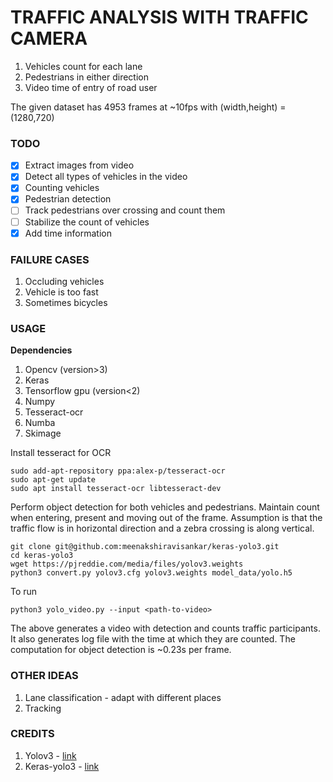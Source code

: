 # TRAFFIC ANALYSIS WITH TRAFFIC CAMERA

1. Vehicles count for each lane
2. Pedestrians in either direction
3. Video time of entry of road user

The given dataset has 4953 frames at ~10fps with (width,height) = (1280,720)

### TODO
- [x] Extract images from video
- [x] Detect all types of vehicles in the video
- [x] Counting vehicles
- [x] Pedestrian detection
- [ ] Track pedestrians over crossing and count them
- [ ] Stabilize the count of vehicles
- [x] Add time information

### FAILURE CASES
1. Occluding vehicles
2. Vehicle is too fast
3. Sometimes bicycles

### USAGE
**Dependencies**
1. Opencv (version>3)
2. Keras
3. Tensorflow gpu (version<2)
4. Numpy
5. Tesseract-ocr
6. Numba
7. Skimage
   
Install tesseract for OCR
```
sudo add-apt-repository ppa:alex-p/tesseract-ocr
sudo apt-get update
sudo apt install tesseract-ocr libtesseract-dev
```

Perform object detection for both vehicles and pedestrians. Maintain count when entering, present and moving out of the frame. Assumption is that the traffic flow is in horizontal direction and a zebra crossing is along vertical.
```
git clone git@github.com:meenakshiravisankar/keras-yolo3.git
cd keras-yolo3
wget https://pjreddie.com/media/files/yolov3.weights
python3 convert.py yolov3.cfg yolov3.weights model_data/yolo.h5
```
To run
```
python3 yolo_video.py --input <path-to-video>
```

The above generates a video with detection and counts traffic participants. It also generates log file with the time at which they are counted. The computation for object detection is ~0.23s per frame.

### OTHER IDEAS
1. Lane classification - adapt with different places 
2. Tracking

### CREDITS
1. Yolov3 - [link](https://github.com/pjreddie/darknet)
2. Keras-yolo3 - [link](https://github.com/meenakshiravisankar/keras-yolo3)